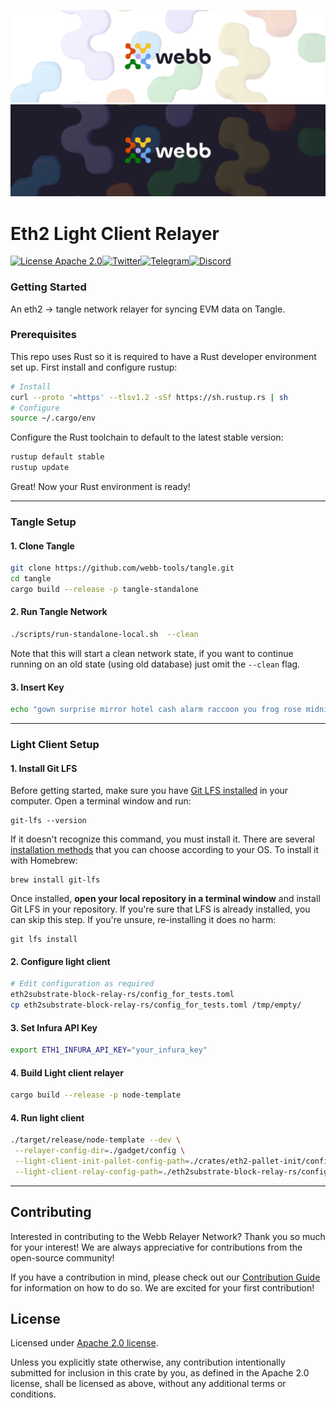 <div align="center">
<a href="https://www.webb.tools/">
    
![Webb Logo](./assets/webb_banner_light.png#gh-light-mode-only)
![Webb Logo](./assets/webb_banner_dark.png#gh-dark-mode-only)
  </a>
  </div>
<h1 align="left"> Eth2 Light Client Relayer </h1>

<div align="left" >

[![License Apache 2.0](https://img.shields.io/badge/License-Apache%202.0-blue.svg?style=flat-square)](https://opensource.org/licenses/Apache-2.0)[![Twitter](https://img.shields.io/twitter/follow/webbprotocol.svg?style=flat-square&label=Twitter&color=1DA1F2)](https://twitter.com/webbprotocol)[![Telegram](https://img.shields.io/badge/Telegram-gray?logo=telegram)](https://t.me/webbprotocol)[![Discord](https://img.shields.io/discord/833784453251596298.svg?style=flat-square&label=Discord&logo=discord)](https://discord.gg/cv8EfJu3Tn)

</div>


### Getting Started
An eth2 -> tangle network relayer for syncing EVM data on Tangle.

### Prerequisites

This repo uses Rust so it is required to have a Rust developer environment set up. First install and configure rustup:

```bash
# Install
curl --proto '=https' --tlsv1.2 -sSf https://sh.rustup.rs | sh
# Configure
source ~/.cargo/env
```

Configure the Rust toolchain to default to the latest stable version:

```bash
rustup default stable
rustup update
```

Great! Now your Rust environment is ready!

---


### Tangle Setup 
#### 1. Clone Tangle 
```bash
git clone https://github.com/webb-tools/tangle.git
cd tangle
cargo build --release -p tangle-standalone
```
#### 2. Run Tangle Network
```bash
./scripts/run-standalone-local.sh  --clean
```
Note that this will start a clean network state, if you want to continue running on an old state (using old database)
just omit the `--clean` flag.

#### 3. Insert Key
```bash
echo "gown surprise mirror hotel cash alarm raccoon you frog rose midnight enter//webb//0" &> /tmp/empty/secret_key
```
---

### Light Client Setup

#### 1. Install Git LFS

Before getting started, make sure you have [Git LFS installed](../../topics/git/lfs/index.md) in your computer. Open a terminal window and run:

```shell
git-lfs --version
```

If it doesn't recognize this command, you must install it. There are
several [installation methods](https://git-lfs.com/) that you can
choose according to your OS. To install it with Homebrew:

```shell
brew install git-lfs
```

Once installed, **open your local repository in a terminal window** and
install Git LFS in your repository. If you're sure that LFS is already installed,
you can skip this step. If you're unsure, re-installing it does no harm:

```shell
git lfs install
```

#### 2. Configure light client
```bash
# Edit configuration as required
eth2substrate-block-relay-rs/config_for_tests.toml
cp eth2substrate-block-relay-rs/config_for_tests.toml /tmp/empty/
```
#### 3. Set Infura API Key
```bash
export ETH1_INFURA_API_KEY="your_infura_key"
``` 

#### 4. Build Light client relayer
```bash
cargo build --release -p node-template
```

#### 4. Run light client
```bash
./target/release/node-template --dev \
 --relayer-config-dir=./gadget/config \
 --light-client-init-pallet-config-path=./crates/eth2-pallet-init/config_for_tests.toml \
 --light-client-relay-config-path=./eth2substrate-block-relay-rs/config_for_tests.toml
```

---

## Contributing

Interested in contributing to the Webb Relayer Network? Thank you so much for your interest! We are always appreciative for contributions from the open-source community!

If you have a contribution in mind, please check out our [Contribution Guide](./.github/CONTRIBUTING.md) for information on how to do so. We are excited for your first contribution!

## License

Licensed under <a href="LICENSE">Apache 2.0 license</a>.

Unless you explicitly state otherwise, any contribution intentionally submitted
for inclusion in this crate by you, as defined in the Apache 2.0 license, shall
be licensed as above, without any additional terms or conditions.
